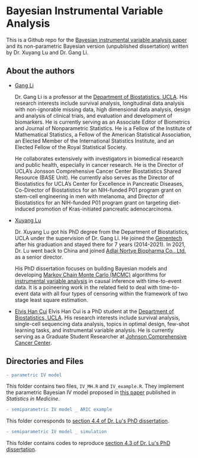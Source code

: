# Bayesian Instrumental Variable Analysis
This is a Github repo for the [Bayesian instrumental variable analysis paper](https://www.ncbi.nlm.nih.gov/pmc/articles/PMC4314427/) and its non-parametric Bayesian version (unpublished dissertation) written by Dr. Xuyang Lu and Dr. Gang Li.

## About the authors

- [Gang Li](https://gangli.faculty.biostat.ucla.edu/)

  Dr. Gang Li is a professor at the [Department of Biostatistics, UCLA](https://www.biostat.ucla.edu/). His research interests include survival analysis, longitudinal data analysis with non-ignorable missing data, high dimensional data analysis, design and analysis of clinical trials, and evaluation and development of biomarkers.  He is currently serving as an Associate Editor of Biometrics and Journal of Nonparametric Statistics. He is a Fellow of the Institute of Mathematical Statistics, a Fellow of the American Statistical Association, an Elected Member of the International Statistics Institute, and an Elected Fellow of the Royal Statistical Society.  

  He collaborates extensively with investigators in biomedical research and public health, especially in cancer research.  He is the Director of UCLA’s Jonsson Comprehensive Cancer Center Biostatistics Shared Resource (BASE Unit). He currently also serves as the Director of Biostatistics for UCLA’s Center for Excellence in Pancreatic Diseases, Co-Director of Biostatistics for an NIH-funded P01 program grant on stem-cell engineering in men with melanoma, and Director of Biostatistics for an NIH-funded P01 program grant on targeting diet-induced promotion of Kras-initiated pancreatic adenocarcinoma.

- [Xuyang Lu]()

  Dr. Xuyang Lu got his PhD degree from the Department of Biostatistics, UCLA under the supervision of Dr. Gang Li. He joined the [Genentech](https://www.gene.com/) after his graduation and stayed there for 7 years (2014-2021). In 2021, Dr. Lu went back to China and joined [Adlai Nortye Biopharma Co., Ltd.](https://en.adlainortye.com/) as a senior director.
  
  His PhD dissertation focuses on building Bayesian models and developing [Markov Chain Monte Carlo (MCMC)](https://en.wikipedia.org/wiki/Markov_chain_Monte_Carlo) algorithms for [instrumental variable analysis](https://en.wikipedia.org/wiki/Instrumental_variables_estimation) in causal inference with time-to-event data. It is a poineering work in the related field to deal with time-to-event data with all four types of censoring within the framework of two stage least square estimation.
  
- [Elvis Han Cui](https://elviscuihan.github.io/)
  Elvis Han Cui is a PhD student at the [Department of Biostatistics, UCLA](https://www.biostat.ucla.edu/). His research interests include survival analysis, single-cell sequencing data analysis, topics in optimal design, few-shot learning tasks, and instrumental variable analysis.  He is currently serving as a Graduate Student Researcher at [Johnson Comprehensive Cancer Center](https://cancer.ucla.edu/). 

## Directories and Files

```diff
- parametric IV model
``` 
This folder contains two files, `IV_MH.R` and `IV_example.R`. They implement the parametric Bayesian IV model proposed in [this paper](https://www.ncbi.nlm.nih.gov/pmc/articles/PMC4314427/) published in *Statistics in Medicine*.
```diff
- semiparametric IV model _ ARIC example
``` 
This folder corresponds to [section 4.4 of Dr. Lu's PhD dissertation](https://escholarship.org/uc/item/8223z6fp).
```diff
- semiparametric IV model _ simulation
``` 
This folder contains codes to reproduce [section 4.3 of Dr. Lu's PhD dissertation](https://escholarship.org/uc/item/8223z6fp).
